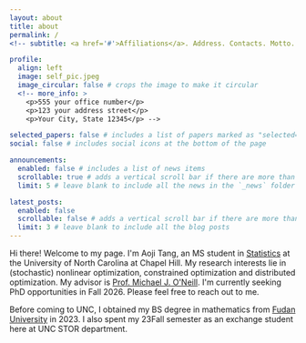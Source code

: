```yaml
---
layout: about
title: about
permalink: /
<!-- subtitle: <a href='#'>Affiliations</a>. Address. Contacts. Motto. Etc. -->

profile:
  align: left
  image: self_pic.jpeg
  image_circular: false # crops the image to make it circular
  <!-- more_info: >
    <p>555 your office number</p>
    <p>123 your address street</p>
    <p>Your City, State 12345</p> -->

selected_papers: false # includes a list of papers marked as "selected={true}"
social: false # includes social icons at the bottom of the page

announcements:
  enabled: false # includes a list of news items
  scrollable: true # adds a vertical scroll bar if there are more than 3 news items
  limit: 5 # leave blank to include all the news in the `_news` folder

latest_posts:
  enabled: false
  scrollable: false # adds a vertical scroll bar if there are more than 3 new posts items
  limit: 3 # leave blank to include all the blog posts
---
```


Hi there! Welcome to my page. I'm Aoji Tang, an MS student in [Statistics](https://stor.unc.edu) at the University of North Carolina at Chapel Hill. My research interests lie in (stochastic) nonlinear optimization, constrained optimization and distributed optimization. My advisor is [Prof. Michael J. O'Neill](https://michaeljoneill.github.io/). I'm currently seeking PhD opportunities in Fall 2026. Please feel free to reach out to me.

Before coming to UNC, I obtained my BS degree in mathematics from [Fudan University](https://www.fudan.edu.cn/en/) in 2023. I also spent my 23Fall semester as an exchange student here at UNC STOR department.
